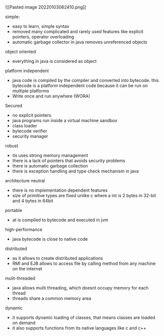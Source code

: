 ![[Pasted image 20220103062410.png]]

simple:

- easy to learn, simple syntax
- removed many complicated and rarely used features like explicit pointers, operator overloading
- automatic garbage collector in java removes unreferenced objects

object oriented
- everything in java is considered as object

platform independent
- java code is compiled by the compiler and converted into bytecode. this bytecode is a platform independent code because it can be run on multiple platforms
- Write once and run anywhere (WORA)

Secured
- no explicit pointers
- java programs run inside a virtual machine sandbox
- class loader
- bytecode verifier
- security manager

robust
- its uses strong memory management
- there is a lack of pointers that avoids security problems
- there is automatic garbage collection
- there is exception handling and type check mechanism in java

architecture neutral
- there is no implementation dependent features
- size of primitive types are fixed unlike c where a int is 2 bytes in 32-bit and 4 bytes in 64bit

portable
- at is compiled to bytecode and executed in jvm

high-performance
- java bytecode is close to native code

distributed
- as it allows to create distributed applications
- RMI and EJB allows to access file by calling method from any machine on the internet

mulit-threaded
- java allows multi threading, which doesnt occupy memory for each thread
- threads share a common memory area

dynamic
- it supports dynamic loading of classes, that means classes are loaded on demand
- it also supports functions from its native languages like c and c++



